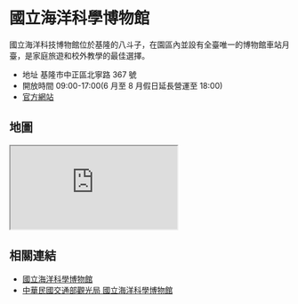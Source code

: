 # 國立海洋科學博物館

國立海洋科技博物館位於基隆的八斗子，在園區內並設有全臺唯一的博物館車站月臺，是家庭旅遊和校外教學的最佳選擇。

- 地址 基隆市中正區北寧路 367 號
- 開放時間 09:00-17:00(6 月至 8 月假日延長營運至 18:00)
- [官方網站](https://www.nmmst.gov.tw/chhtml/)

## 地圖

<iframe src="https://www.google.com/maps/embed?pb=!1m18!1m12!1m3!1d3611.8718330916795!2d121.79406108885499!3d25.14002359999999!2m3!1f0!2f0!3f0!3m2!1i1024!2i768!4f13.1!3m3!1m2!1s0x345d4f7807d7ab5d%3A0xe005c55719594f84!2sNational%20Museum%20of%20Marine%20Science%20and%20Technology!5e0!3m2!1sen!2stw!4v1690567612459!5m2!1sen!2stw" allowfullscreen="" loading="lazy" referrerpolicy="no-referrer-when-downgrade"></iframe>

## 相關連結

- [國立海洋科學博物館](https://www.nmmst.gov.tw/chhtml/)
- [中華民國交通部觀光局 國立海洋科學博物館](https://www.taiwan.net.tw/m1.aspx?sNo=0001105&id=A12-00221)
